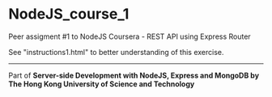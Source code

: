 # NodeJS_course_1
Peer assigment #1 to NodeJS Coursera - REST API using Express Router

See "instructions1.html" to better understanding of this exercise.

----

Part of <b>Server-side Development with NodeJS, Express and MongoDB
by The Hong Kong University of Science and Technology</b>
